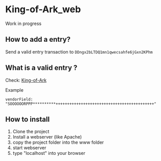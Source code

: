 # King-of-Ark_web

Work in progress

## How to add a entry?

Send a valid entry transaction to `DDngx2bLTDQ1mn1qwecsahfe6jGxn2KPhm`

## What is a valid entry ? 

Check: [King-of-Ark](https://github.com/King-of-Ark/King-of-Ark)

Example

```
vendorField: "SOOOOOORPPP**********+++++++++++++++++++++++++++++++++++++++++++"

```

## How to install

1) Clone the project
2) Install a webserver (like Apache)
3) copy the project folder into the www folder
4) start webserver
5) type "localhost" into your browser
